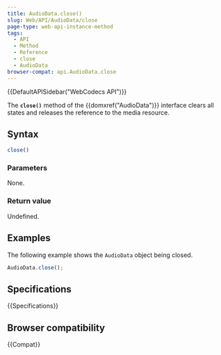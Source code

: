 ```yaml
---
title: AudioData.close()
slug: Web/API/AudioData/close
page-type: web-api-instance-method
tags:
  - API
  - Method
  - Reference
  - close
  - AudioData
browser-compat: api.AudioData.close
---
```

{{DefaultAPISidebar("WebCodecs API")}}

The **`close()`** method of the {{domxref("AudioData")}} interface clears all states and releases the reference to the media resource.

## Syntax

```js
close()
```

### Parameters

None.

### Return value

Undefined.

## Examples

The following example shows the `AudioData` object being closed.

```js
AudioData.close();
```

## Specifications

{{Specifications}}

## Browser compatibility

{{Compat}}
